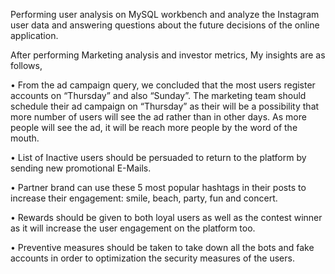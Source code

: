 Performing user analysis on MySQL workbench and analyze the Instagram user data and answering questions about the future decisions of the online application.

After performing Marketing analysis and investor metrics,
My insights are as follows,

•	From the ad campaign query, we concluded that the most users register accounts on “Thursday” and also “Sunday”. The marketing team should schedule their ad campaign on “Thursday” as their will be a possibility that more number of users will see the ad rather than in other days.  As more people will see the ad, it will be reach more people by the word of the mouth.

•	List of Inactive users should be persuaded to return to the platform by sending new promotional E-Mails.

•	Partner brand can use these 5 most popular hashtags in their posts to increase their engagement: smile, beach, party, fun and concert.

•	Rewards should be given to both loyal users as well as the contest winner as it will increase the user engagement on the platform too.

•	Preventive measures should be taken to take down all the bots and fake accounts in order to optimization the security measures of the users.
